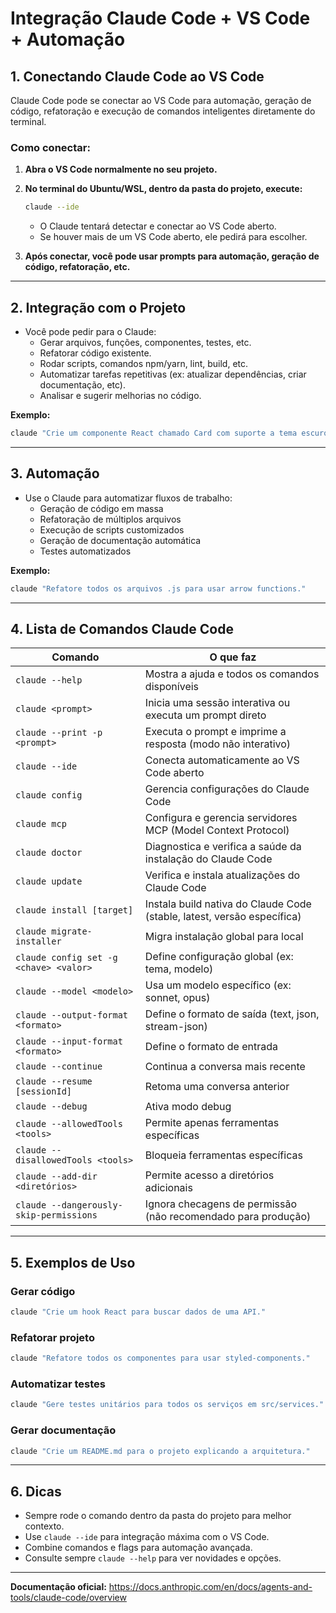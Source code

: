 # Integração Claude Code + VS Code + Automação

## 1. Conectando Claude Code ao VS Code

Claude Code pode se conectar ao VS Code para automação, geração de código, refatoração e execução de comandos inteligentes diretamente do terminal.

### Como conectar:

1. **Abra o VS Code normalmente no seu projeto.**
2. **No terminal do Ubuntu/WSL, dentro da pasta do projeto, execute:**
   ```bash
   claude --ide
   ```
   - O Claude tentará detectar e conectar ao VS Code aberto.
   - Se houver mais de um VS Code aberto, ele pedirá para escolher.

3. **Após conectar, você pode usar prompts para automação, geração de código, refatoração, etc.**

---

## 2. Integração com o Projeto

- Você pode pedir para o Claude:
  - Gerar arquivos, funções, componentes, testes, etc.
  - Refatorar código existente.
  - Rodar scripts, comandos npm/yarn, lint, build, etc.
  - Automatizar tarefas repetitivas (ex: atualizar dependências, criar documentação, etc).
  - Analisar e sugerir melhorias no código.

**Exemplo:**
```bash
claude "Crie um componente React chamado Card com suporte a tema escuro."
```

---

## 3. Automação

- Use o Claude para automatizar fluxos de trabalho:
  - Geração de código em massa
  - Refatoração de múltiplos arquivos
  - Execução de scripts customizados
  - Geração de documentação automática
  - Testes automatizados

**Exemplo:**
```bash
claude "Refatore todos os arquivos .js para usar arrow functions."
```

---

## 4. Lista de Comandos Claude Code

| Comando | O que faz |
|---------|-----------|
| `claude --help` | Mostra a ajuda e todos os comandos disponíveis |
| `claude <prompt>` | Inicia uma sessão interativa ou executa um prompt direto |
| `claude --print -p <prompt>` | Executa o prompt e imprime a resposta (modo não interativo) |
| `claude --ide` | Conecta automaticamente ao VS Code aberto |
| `claude config` | Gerencia configurações do Claude Code |
| `claude mcp` | Configura e gerencia servidores MCP (Model Context Protocol) |
| `claude doctor` | Diagnostica e verifica a saúde da instalação do Claude Code |
| `claude update` | Verifica e instala atualizações do Claude Code |
| `claude install [target]` | Instala build nativa do Claude Code (stable, latest, versão específica) |
| `claude migrate-installer` | Migra instalação global para local |
| `claude config set -g <chave> <valor>` | Define configuração global (ex: tema, modelo) |
| `claude --model <modelo>` | Usa um modelo específico (ex: sonnet, opus) |
| `claude --output-format <formato>` | Define o formato de saída (text, json, stream-json) |
| `claude --input-format <formato>` | Define o formato de entrada |
| `claude --continue` | Continua a conversa mais recente |
| `claude --resume [sessionId]` | Retoma uma conversa anterior |
| `claude --debug` | Ativa modo debug |
| `claude --allowedTools <tools>` | Permite apenas ferramentas específicas |
| `claude --disallowedTools <tools>` | Bloqueia ferramentas específicas |
| `claude --add-dir <diretórios>` | Permite acesso a diretórios adicionais |
| `claude --dangerously-skip-permissions` | Ignora checagens de permissão (não recomendado para produção) |

---

## 5. Exemplos de Uso

### Gerar código
```bash
claude "Crie um hook React para buscar dados de uma API."
```

### Refatorar projeto
```bash
claude "Refatore todos os componentes para usar styled-components."
```

### Automatizar testes
```bash
claude "Gere testes unitários para todos os serviços em src/services."
```

### Gerar documentação
```bash
claude "Crie um README.md para o projeto explicando a arquitetura."
```

---

## 6. Dicas
- Sempre rode o comando dentro da pasta do projeto para melhor contexto.
- Use `claude --ide` para integração máxima com o VS Code.
- Combine comandos e flags para automação avançada.
- Consulte sempre `claude --help` para ver novidades e opções.

---

**Documentação oficial:** https://docs.anthropic.com/en/docs/agents-and-tools/claude-code/overview
